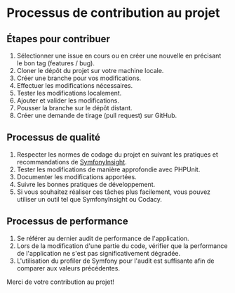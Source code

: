 # Processus de contribution au projet

## Étapes pour contribuer

1. Sélectionner une issue en cours ou en créer une nouvelle en précisant le bon tag (features / bug).
2. Cloner le dépôt du projet sur votre machine locale.
3. Créer une branche pour vos modifications.
4. Effectuer les modifications nécessaires.
5. Tester les modifications localement.
6. Ajouter et valider les modifications.
7. Pousser la branche sur le dépôt distant.
8. Créer une demande de tirage (pull request) sur GitHub.

## Processus de qualité

1. Respecter les normes de codage du projet en suivant les pratiques et recommandations de [SymfonyInsight](https://insight.symfony.com/).
2. Tester les modifications de manière approfondie avec PHPUnit.
3. Documenter les modifications apportées.
4. Suivre les bonnes pratiques de développement.
5. Si vous souhaitez réaliser ces tâches plus facilement, vous pouvez utiliser un outil tel que SymfonyInsight ou Codacy.

## Processus de performance

1. Se référer au dernier audit de performance de l'application.
2. Lors de la modification d'une partie du code, vérifier que la performance de l'application ne s'est pas significativement dégradée.
3. L'utilisation du profiler de Symfony pour l'audit est suffisante afin de comparer aux valeurs précédentes.

Merci de votre contribution au projet!
